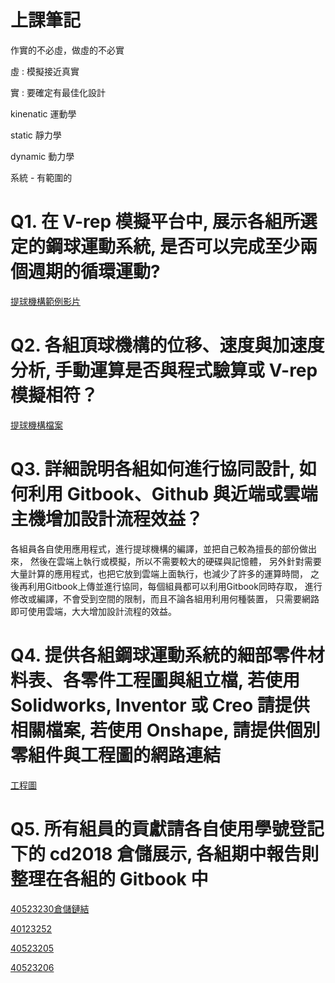 # 上課筆記

作實的不必虛，做虛的不必實

虛 : 模擬接近真實

實 : 要確定有最佳化設計

kinenatic 運動學

static 靜力學

dynamic 動力學

系統 - 有範圍的


# Q1. 在 V-rep 模擬平台中, 展示各組所選定的鋼球運動系統, 是否可以完成至少兩個週期的循環運動?
[提球機構範例影片](https://youtu.be/lg7U3efS77w)

# Q2. 各組頂球機構的位移、速度與加速度分析, 手動運算是否與程式驗算或 V-rep 模擬相符？
[提球機構檔案](https://github.com/s40523230/cd2018_team_10/blob/master/%E7%AC%AC%E5%8D%81%E7%B5%84v-rep%E6%8F%90%E7%90%83%E6%A8%A1%E6%93%AC%E6%A9%9F%E6%A7%8B.ttt)

# Q3. 詳細說明各組如何進行協同設計, 如何利用 Gitbook、Github 與近端或雲端主機增加設計流程效益？
各組員各自使用應用程式，進行提球機構的編譯，並把自己較為擅長的部份做出來，
然後在雲端上執行或模擬，所以不需要較大的硬碟與記憶體，
另外針對需要大量計算的應用程式，也把它放到雲端上面執行，也減少了許多的運算時間，
之後再利用Gitbook上傳並進行協同，每個組員都可以利用Gitbook同時存取，
進行修改或編譯，不會受到空間的限制，而且不論各組用利用何種裝置，
只需要網路即可使用雲端，大大增加設計流程的效益。

# Q4. 提供各組鋼球運動系統的細部零件材料表、各零件工程圖與組立檔, 若使用 Solidworks, Inventor 或 Creo 請提供相關檔案, 若使用 Onshape, 請提供個別零組件與工程圖的網路連結
[工程圖](https://cad.onshape.com/documents/e43a92bce77d4a2001325cde/w/6dde5599b844fe7f512f0663/e/d23bd136858e1736636c6f33)

# Q5. 所有組員的貢獻請各自使用學號登記下的 cd2018 倉儲展示, 各組期中報告則整理在各組的 Gitbook 中
[40523230倉儲鏈結](https://github.com/s40523230/cd2018_team_10)

[40123252](https://github.com/40123252/cd2018_team_10)

[40523205](https://github.com/s40523205/cd-2018)

[40523206](https://github.com/s40523206/cd2018)
